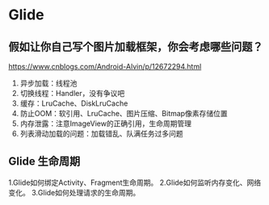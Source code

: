 # Glide

## 假如让你自己写个图片加载框架，你会考虑哪些问题？

https://www.cnblogs.com/Android-Alvin/p/12672294.html

1. 异步加载：线程池
2. 切换线程：Handler，没有争议吧
3. 缓存：LruCache、DiskLruCache
4. 防止OOM：软引用、LruCache、图片压缩、Bitmap像素存储位置
5. 内存泄露：注意ImageView的正确引用，生命周期管理
6. 列表滑动加载的问题：加载错乱、队满任务过多问题

## Glide 生命周期

1.Glide如何绑定Activity、Fragment生命周期。
2.Glide如何监听内存变化、网络变化。
3.Glide如何处理请求的生命周期。